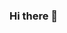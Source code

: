 ### Hi there 👋

<!--
**SemyonAura/semyonaura** is a ✨ _special_ ✨ repository because its `README.md` (this file) appears on your GitHub profile.

Here are some ideas to get you started:

- 🔭 I’m currently working on rusian localization of OSPOS

